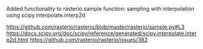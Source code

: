 Added functionality to rasterio.sample function: sampling with interpolation using scipy.interpolate.interp2d  

https://github.com/rasterio/rasterio/blob/master/rasterio/sample.py#L3
https://docs.scipy.org/doc/scipy/reference/generated/scipy.interpolate.interp2d.html
https://github.com/rasterio/rasterio/issues/382